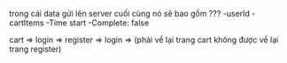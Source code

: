 trong cái data gửi lên server cuối cùng nó sẽ bao gồm ???
-userId
-cartItems
-Time start
-Complete: false

cart => login => register => login => (phải về lại trang cart không được về lại trang register)
